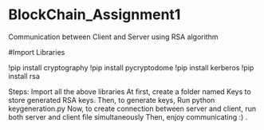 # BlockChain_Assignment1

Communication between Client and Server using RSA algorithm

#Import Libraries

!pip install cryptography
!pip install pycryptodome
!pip install kerberos
!pip install rsa

Steps:
Import all the above libraries
At first, create a folder named Keys to store generated RSA keys.
Then, to generate keys, Run python keygeneration.py
Now, to create connection between server and client, run both server and client file simultaneously
Then, enjoy communicating :) .

